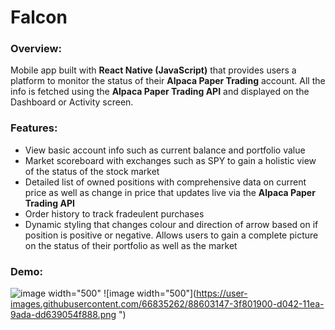 # Falcon
### Overview:
Mobile app built with **React Native (JavaScript)** that provides users a platform to monitor the status of their **Alpaca Paper Trading** account. All the info is fetched using the **Alpaca Paper Trading API** and displayed on the Dashboard or Activity screen.

### Features:
* View basic account info such as current balance and portfolio value
* Market scoreboard with exchanges such as SPY to gain a holistic view of the status of the stock market
* Detailed list of owned positions with comprehensive data on current price as well as change in price that updates live via the **Alpaca Paper Trading API**
* Order history to track fradeulent purchases
* Dynamic styling that changes colour and direction of arrow based on if position is positive or negative. Allows users to gain a complete picture on the status of their portfolio as well as the market

### Demo:

![image width="500"](https://user-images.githubusercontent.com/66835262/88603085-1b243c80-d042-11ea-970f-066414ac795a.png")
![image width="500"](https://user-images.githubusercontent.com/66835262/88603147-3f801900-d042-11ea-9ada-dd639054f888.png ")


